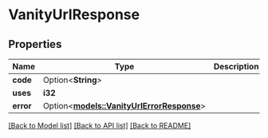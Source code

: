 # VanityUrlResponse

## Properties

Name | Type | Description | Notes
------------ | ------------- | ------------- | -------------
**code** | Option<**String**> |  | [optional]
**uses** | **i32** |  | 
**error** | Option<[**models::VanityUrlErrorResponse**](VanityURLErrorResponse.md)> |  | [optional]

[[Back to Model list]](../README.md#documentation-for-models) [[Back to API list]](../README.md#documentation-for-api-endpoints) [[Back to README]](../README.md)


